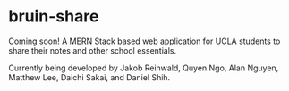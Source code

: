 # bruin-share
Coming soon! A MERN Stack based web application for UCLA students to share their notes and other school essentials.

Currently being developed by Jakob Reinwald, Quyen Ngo, Alan Nguyen, Matthew Lee, Daichi Sakai, and Daniel Shih. 
